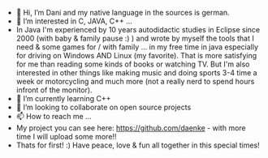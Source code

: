 - 👋 Hi, I’m Dani and my native language in the sources is german.
- 👀 I’m interested in C, JAVA, C++ ...
- In Java I'm experienced by 10 years autodidactic studies in Eclipse since 2000 (with baby & family pause :) ) and wrote by myself the tools that I need & some games for / with family ... in my free time in java especially for driving on Windows AND Linux (my favorite).
   That is more satisfying for me than reading some kinds of books or watching TV.
   But I'm also interested in other things like making music and doing sports 3-4 time a week or motorcycling and much more (not a really nerd to spend hours infront of the monitor). 
- 🌱 I’m currently learning C++
- 💞️ I’m looking to collaborate on open source projects
- 📫 How to reach me ...
- My project you can see here: https://github.com/daenke - with more time I will upload some more!!
- Thats for first! :) Have peace, love & fun all together in this special times!

<!---
daenke/daenke is a ✨ special ✨ repository because its `README.md` (this file) appears on your GitHub profile.
You can click the Preview link to take a look at your changes.
--->
